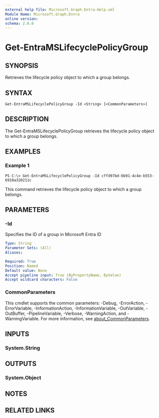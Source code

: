 ```yaml
---
external help file: Microsoft.Graph.Entra-Help.xml
Module Name: Microsoft.Graph.Entra
online version:
schema: 2.0.0
---
```


# Get-EntraMSLifecyclePolicyGroup

## SYNOPSIS
Retrieves the lifecycle policy object to which a group belongs.

## SYNTAX

```
Get-EntraMSLifecyclePolicyGroup -Id <String> [<CommonParameters>]
```

## DESCRIPTION
The Get-EntraMSLifecyclePolicyGroup retrieves the lifecycle policy object to which a group belongs.

## EXAMPLES

### Example 1
```
PS C:\> Get-EntraMSLifecyclePolicyGroup -Id cffd97bd-6b91-4c4e-b553-6918a320211c
```

This command retrieves the lifecycle policy object to which a group belongs.

## PARAMETERS

### -Id
Specifies the ID of a group in Microsoft Entra ID

```yaml
Type: String
Parameter Sets: (All)
Aliases:

Required: True
Position: Named
Default value: None
Accept pipeline input: True (ByPropertyName, ByValue)
Accept wildcard characters: False
```

### CommonParameters
This cmdlet supports the common parameters: -Debug, -ErrorAction, -ErrorVariable, -InformationAction, -InformationVariable, -OutVariable, -OutBuffer, -PipelineVariable, -Verbose, -WarningAction, and -WarningVariable. For more information, see [about_CommonParameters](https://go.microsoft.com/fwlink/?LinkID=113216).

## INPUTS

### System.String
## OUTPUTS

### System.Object
## NOTES

## RELATED LINKS
